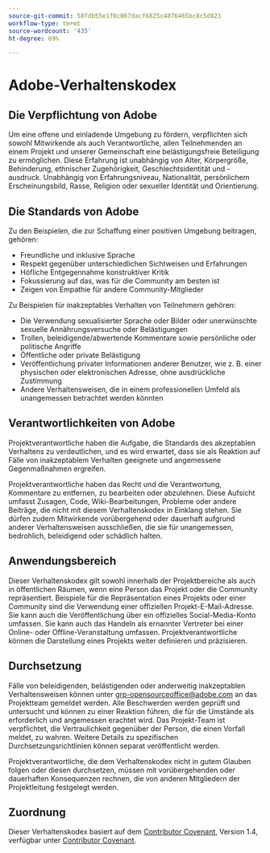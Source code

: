 ```yaml
---
source-git-commit: 58fdb55e1f0c067dacf6825c4076465bc8c5d821
workflow-type: tm+mt
source-wordcount: '435'
ht-degree: 69%

---
```

# Adobe-Verhaltenskodex

## Die Verpflichtung von Adobe

Um eine offene und einladende Umgebung zu fördern, verpflichten sich sowohl Mitwirkende als auch Verantwortliche, allen Teilnehmenden an einem Projekt und unserer Gemeinschaft eine belästigungsfreie Beteiligung zu ermöglichen. Diese Erfahrung ist unabhängig von Alter, Körpergröße, Behinderung, ethnischer Zugehörigkeit, Geschlechtsidentität und -ausdruck. Unabhängig von Erfahrungsniveau, Nationalität, persönlichem Erscheinungsbild, Rasse, Religion oder sexueller Identität und Orientierung.

## Die Standards von Adobe

Zu den Beispielen, die zur Schaffung einer positiven Umgebung beitragen, gehören:

* Freundliche und inklusive Sprache
* Respekt gegenüber unterschiedlichen Sichtweisen und Erfahrungen
* Höfliche Entgegennahme konstruktiver Kritik
* Fokussierung auf das, was für die Community am besten ist
* Zeigen von Empathie für andere Community-Mitglieder

Zu Beispielen für inakzeptables Verhalten von Teilnehmern gehören:

* Die Verwendung sexualisierter Sprache oder Bilder oder unerwünschte sexuelle Annährungsversuche oder Belästigungen
* Trollen, beleidigende/abwertende Kommentare sowie persönliche oder politische Angriffe
* Öffentliche oder private Belästigung
* Veröffentlichung privater Informationen anderer Benutzer, wie z. B. einer physischen oder elektronischen Adresse, ohne ausdrückliche Zustimmung
* Andere Verhaltensweisen, die in einem professionellen Umfeld als unangemessen betrachtet werden könnten

## Verantwortlichkeiten von Adobe

Projektverantwortliche haben die Aufgabe, die Standards des akzeptablen Verhaltens zu verdeutlichen, und es wird erwartet, dass sie als Reaktion auf Fälle von inakzeptablem Verhalten geeignete und angemessene Gegenmaßnahmen ergreifen.

Projektverantwortliche haben das Recht und die Verantwortung, Kommentare zu entfernen, zu bearbeiten oder abzulehnen. Diese Aufsicht umfasst Zusagen, Code, Wiki-Bearbeitungen, Probleme oder andere Beiträge, die nicht mit diesem Verhaltenskodex in Einklang stehen. Sie dürfen zudem Mitwirkende vorübergehend oder dauerhaft aufgrund anderer Verhaltensweisen ausschließen, die sie für unangemessen, bedrohlich, beleidigend oder schädlich halten.

## Anwendungsbereich

Dieser Verhaltenskodex gilt sowohl innerhalb der Projektbereiche als auch in öffentlichen Räumen, wenn eine Person das Projekt oder die Community repräsentiert. Beispiele für die Repräsentation eines Projekts oder einer Community sind die Verwendung einer offiziellen Projekt-E-Mail-Adresse. Sie kann auch die Veröffentlichung über ein offizielles Social-Media-Konto umfassen. Sie kann auch das Handeln als ernannter Vertreter bei einer Online- oder Offline-Veranstaltung umfassen. Projektverantwortliche können die Darstellung eines Projekts weiter definieren und präzisieren.

## Durchsetzung

Fälle von beleidigenden, belästigenden oder anderweitig inakzeptablen Verhaltensweisen können unter grp-opensourceoffice@adobe.com an das Projektteam gemeldet werden. Alle Beschwerden werden geprüft und untersucht und können zu einer Reaktion führen, die für die Umstände als erforderlich und angemessen erachtet wird. Das Projekt-Team ist verpflichtet, die Vertraulichkeit gegenüber der Person, die einen Vorfall meldet, zu wahren. Weitere Details zu spezifischen Durchsetzungsrichtlinien können separat veröffentlicht werden.

Projektverantwortliche, die dem Verhaltenskodex nicht in gutem Glauben folgen oder diesen durchsetzen, müssen mit vorübergehenden oder dauerhaften Konsequenzen rechnen, die von anderen Mitgliedern der Projektleitung festgelegt werden.

## Zuordnung

Dieser Verhaltenskodex basiert auf dem [Contributor Covenant](https://www.contributor-covenant.org/), Version 1.4, verfügbar unter [Contributor Covenant](https://www.contributor-covenant.org/version/1/4/code-of-conduct/).
